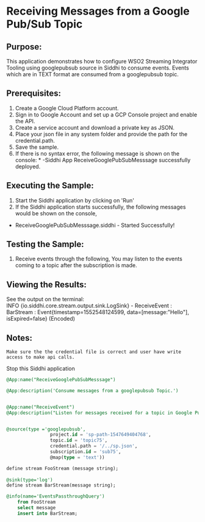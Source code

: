 # Receiving Messages from a Google Pub/Sub Topic

## Purpose:
This application demonstrates how to configure WSO2 Streaming Integrator Tooling using googlepubsub source in Siddhi to consume events. Events which are in TEXT format are consumed from a googlepubsub topic.

## Prerequisites:
1. Create a Google Cloud Platform account.
2. Sign in to Google Account and set up a GCP Console project and enable the API.
3. Create a service account and download a private key as JSON.
4. Place your json file in any system folder and provide the path for the credential.path.
5. Save the sample.
6. If there is no syntax error, the following message is shown on the console:
	        * -Siddhi App ReceiveGooglePubSubMesssage successfully deployed.


## Executing the Sample:
1. Start the Siddhi application by clicking on 'Run'
2. If the Siddhi application starts successfully, the following messages would be shown on the console,
* ReceiveGooglePubSubMesssage.siddhi - Started Successfully!

## Testing the Sample:
1. Receive events through the following,
You may listen to the events coming to a topic after the subscription is made.


## Viewing the Results:
See the output on the terminal:  
INFO {io.siddhi.core.stream.output.sink.LogSink} - ReceiveEvent : BarStream : Event{timestamp=1552548124599, data=[message:"Hello"], isExpired=false} (Encoded)

## Notes:
	Make sure the the credential file is correct and user have write access to make api calls.
Stop this Siddhi application

```sql
@App:name("ReceiveGooglePubSubMesssage")

@App:description('Consume messages from a googlepubsub Topic.')


@App:name("ReceiveEvent")
@App:description("Listen for messages received for a topic in Google Pub Sub Server.")


@source(type ='googlepubsub', 
                project.id = 'sp-path-1547649404768', 
                topic.id = 'topic75',
                credential.path = '/../sp.json',
                subscription.id = 'sub75', 
                @map(type = 'text'))

define stream FooStream (message string); 
                
@sink(type='log')
define stream BarStream(message string);

@info(name='EventsPassthroughQuery')
    from FooStream 
    select message 
    insert into BarStream;
```